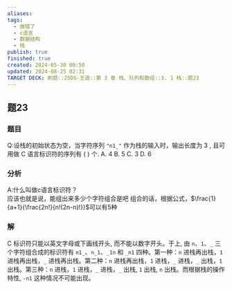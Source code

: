 ```yaml
---
aliases: 
tags:
  - 做错了
  - c语言
  - 数据结构
  - 栈
publish: true
finished: true
created: 2024-05-30 00:50
updated: 2024-08-25 02:31
TARGET DECK: 刷题::25DS-王道::第 3 章 栈、队列和数组::3. 1 栈::题23
---
```

## 题23
### 题目
Q:设栈的初始状态为空，当字符序列 `"n1_"` 作为栈的输入时，输出长度为 3 , 且可用做 C 语言标识符的序列有 ( ) 个.
A. 4 
B. 5 
C. 3
D. 6
### 分析
A:什么叫做c语言标识符？  
应该也就是说，能组出来多少个字符组合是吧
组合的话，根据公式，$\frac{1}{a+1}{\frac{2n!}{n!(2n-n)!}}$可以有5种
### 解
C
标识符只能以英文字母或下画线开头, 而不能以数字开头。于上, 由 `n`、`1`、`_` 三个字符组合成的标识符有 `n1_`、`n_1`、`_1n` 和 `_n1` 四种。第一种：`n` 进栈再出栈，`1` 进栈再出栈，`_` 进栈再出栈。第二种：`n` 进栈再出栈，`1` 进栈，`_` 进栈，`_` 出栈，`1` 出栈。第三种：`n` 进栈，`1` 进栈，`_` 进栈，`_` 出栈, `1` 出栈, `n` 出栈。而根据栈的操作特性, `-n1` 这种情况不可能出现。
<!--ID: 1725344113881-->



